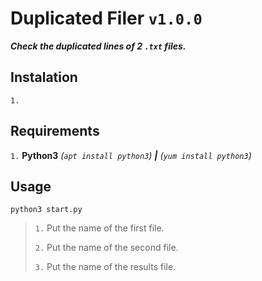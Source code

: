# Duplicated Filer `v1.0.0`
***Check the duplicated lines of 2 `.txt` files.***

## Instalation
`1.` 

## Requirements
`1.` **Python3** *(`apt install python3`)* ***|*** *(`yum install python3`)*

## Usage
`python3 start.py`
> `1.` Put the name of the first file.
> 
> `2.` Put the name of the second file.
> 
> `3.` Put the name of the results file.

